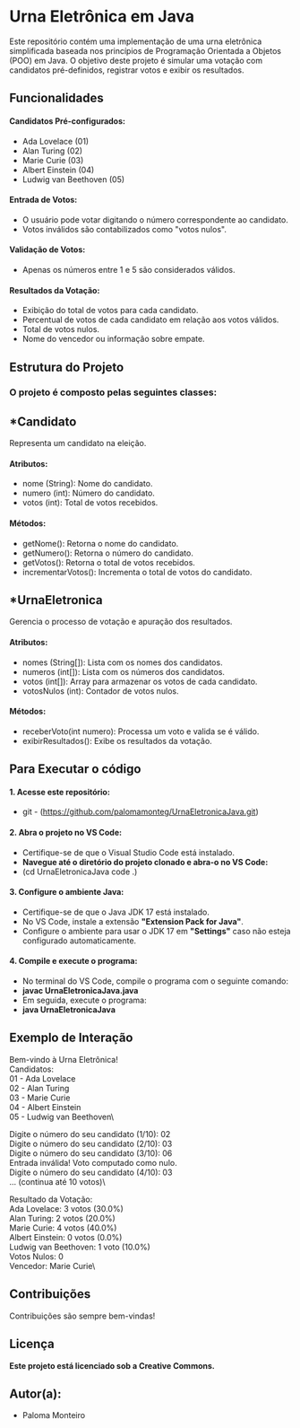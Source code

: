 # Urna Eletrônica em Java

Este repositório contém uma implementação de uma urna eletrônica simplificada baseada nos princípios de Programação Orientada a Objetos (POO) em Java. O objetivo deste projeto é simular uma votação com candidatos pré-definidos, registrar votos e exibir os resultados.

## Funcionalidades

#### Candidatos Pré-configurados:
- Ada Lovelace (01)
- Alan Turing (02)
- Marie Curie (03)
- Albert Einstein (04)
- Ludwig van Beethoven (05)

#### Entrada de Votos:
- O usuário pode votar digitando o número correspondente ao candidato.
- Votos inválidos são contabilizados como "votos nulos".

#### Validação de Votos:
- Apenas os números entre 1 e 5 são considerados válidos.

#### Resultados da Votação:
- Exibição do total de votos para cada candidato.
- Percentual de votos de cada candidato em relação aos votos válidos.
- Total de votos nulos.
- Nome do vencedor ou informação sobre empate.

## Estrutura do Projeto

### O projeto é composto pelas seguintes classes:
## *Candidato
Representa um candidato na eleição.

#### Atributos:
- nome (String): Nome do candidato.
- numero (int): Número do candidato.
- votos (int): Total de votos recebidos.

#### Métodos:
- getNome(): Retorna o nome do candidato.
- getNumero(): Retorna o número do candidato.
- getVotos(): Retorna o total de votos recebidos.
- incrementarVotos(): Incrementa o total de votos do candidato.

## *UrnaEletronica
Gerencia o processo de votação e apuração dos resultados.

#### Atributos:
- nomes (String[]): Lista com os nomes dos candidatos.
- numeros (int[]): Lista com os números dos candidatos.
- votos (int[]): Array para armazenar os votos de cada candidato.
- votosNulos (int): Contador de votos nulos.

#### Métodos:
- receberVoto(int numero): Processa um voto e valida se é válido.
- exibirResultados(): Exibe os resultados da votação.

## Para Executar o código

#### 1. Acesse este repositório:

- git - (https://github.com/palomamonteg/UrnaEletronicaJava.git)

#### 2. Abra o projeto no VS Code:
- Certifique-se de que o Visual Studio Code está instalado.
- **Navegue até o diretório do projeto clonado e abra-o no VS Code:**
- (cd UrnaEletronicaJava
  code .)

#### 3. Configure o ambiente Java:
- Certifique-se de que o Java JDK 17 está instalado.
- No VS Code, instale a extensão **"Extension Pack for Java"**.
- Configure o ambiente para usar o JDK 17 em **"Settings"** caso não esteja configurado automaticamente.

#### 4. Compile e execute o programa:
- No terminal do VS Code, compile o programa com o seguinte comando:
- **javac UrnaEletronicaJava.java**
- Em seguida, execute o programa:
- **java UrnaEletronicaJava**

## Exemplo de Interação

Bem-vindo à Urna Eletrônica!\
Candidatos:\
01 - Ada Lovelace\
02 - Alan Turing\
03 - Marie Curie\
04 - Albert Einstein\
05 - Ludwig van Beethoven\

Digite o número do seu candidato (1/10): 02\
Digite o número do seu candidato (2/10): 03\
Digite o número do seu candidato (3/10): 06\
Entrada inválida! Voto computado como nulo.\
Digite o número do seu candidato (4/10): 03\
... (continua até 10 votos)\

Resultado da Votação:\
Ada Lovelace: 3 votos (30.0%)\
Alan Turing: 2 votos (20.0%)\
Marie Curie: 4 votos (40.0%)\
Albert Einstein: 0 votos (0.0%)\
Ludwig van Beethoven: 1 voto (10.0%)\
Votos Nulos: 0\
Vencedor: Marie Curie\

## Contribuições
Contribuições são sempre bem-vindas! 

## Licença
**Este projeto está licenciado sob a Creative Commons.**

## Autor(a):
- Paloma Monteiro

